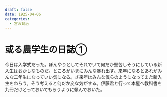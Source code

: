 ```yaml
---
draft: false
date: 1925-04-06
categories:
  - 宮沢賢治
---
```


# 或る農学生の日誌①

今日は入学式だった。ぼんやりとしてそれでいて何だか堅苦しそうにしている新入生はおかしなものだ。ところがいまにみんな暴れ出す。来年になるとあれがみんな二年生になっていい気になる。さ来年はみんな僕らのようになってまた新入生をわらう。そう考えると何だか変な気がする。伊藤君と行って本屋へ教科書を九冊だけとっておいてもらうように頼んでおいた。
